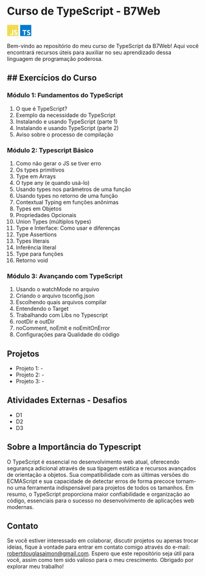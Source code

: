 # Curso de TypeScript - B7Web
<img src="https://raw.githubusercontent.com/devicons/devicon/master/icons/javascript/javascript-plain.svg" width="30" height="30">
<img src="https://raw.githubusercontent.com/devicons/devicon/master/icons/typescript/typescript-plain.svg" width="30" height="30">

<p>Bem-vindo ao repositório do meu curso de TypeScript da B7Web! Aqui você encontrará recursos úteis para auxiliar no seu aprendizado dessa linguagem de programação poderosa.</p>

<h2>## Exercícios do Curso</h2>

### Módulo 1: Fundamentos do TypeScript
1. O que é TypeScript?
2. Exemplo da necessidade do TypeScript
3. Instalando e usando TypeScript (parte 1)
4. Instalando e usando TypeScript (parte 2)
5. Aviso sobre o processo de compilação

### Módulo 2: Typescript Básico
1. Como não gerar o JS se tiver erro
2. Os types primitivos
3. Type em Arrays
4. O type any (e quando usá-lo)
5. Usando types nos parâmetros de uma função
6. Usando types no retorno de uma função
7. Contextual Typing em funções anônimas
8. Types em Objetos
9. Propriedades Opcionais
10. Union Types (múltiplos types)
11. Type e Interface: Como usar e diferenças
12. Type Assertions
13. Types literais
14. Inferência literal
15. Type para funções
16. Retorno void

### Módulo 3: Avançando com TypeScript
1. Usando o watchMode no arquivo
2. Criando o arquivo tsconfig.json
3. Escolhendo quais arquivos compilar
4. Entendendo o Target
5. Trabalhando com Libs no Typescript
6. rootDir e outDir
7. noComment, noEmit e noEmitOnError
8. Configurações para Qualidade do código

## Projetos

- Projeto 1: -
- Projeto 2: -
- Projeto 3: -

## Atividades Externas - Desafios
- D1
- D2
- D3

<h2>Sobre a Importância do Typescript</h2>
<p>
    O TypeScript é essencial no desenvolvimento web atual, oferecendo segurança adicional através de sua tipagem estática e recursos avançados de orientação a objetos. Sua compatibilidade com as últimas versões do ECMAScript e sua capacidade de detectar erros de forma precoce tornam-no uma ferramenta indispensável para projetos de todos os tamanhos. Em resumo, o TypeScript proporciona maior confiabilidade e organização ao código, essenciais para o sucesso no desenvolvimento de aplicações web modernas.
</p>

<h2>Contato</h2>

<p>
    Se você estiver interessado em colaborar, discutir projetos ou apenas trocar ideias, fique à vontade para entrar em contato comigo através do e-mail: <a href="mailto:robertdouglasaimon@gmail.com">robertdouglasaimon@gmail.com</a>.
    Espero que este repositório seja útil para você, assim como tem sido valioso para o meu crescimento. Obrigado por explorar meu trabalho!
</p>
